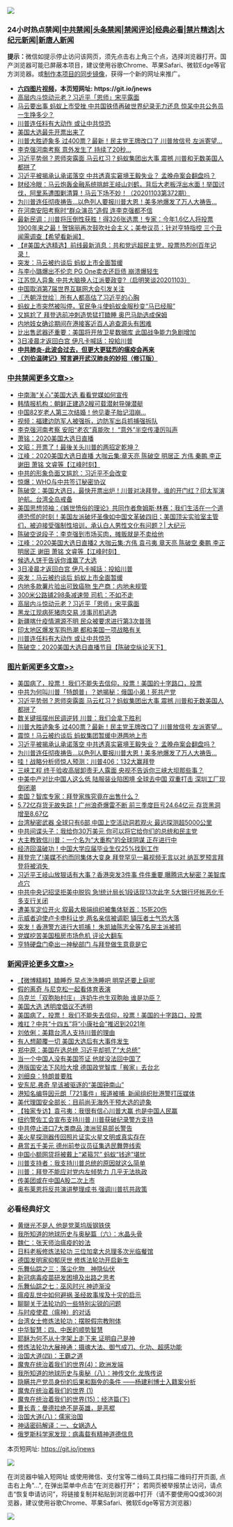 ![](https://raw.githubusercontent.com/fqnews/bnews/master/64photo/fqnews-qr.jpg)

<div id="tt">
<h3>24小时热点禁闻|<a href="#%E4%B8%AD%E5%85%B1%E7%A6%81%E9%97%BB%E6%9B%B4%E5%A4%9A%E6%96%87%E7%AB%A0">中共禁闻</a>|<a href="#%E5%9B%BE%E7%89%87%E6%96%B0%E9%97%BB%E6%9B%B4%E5%A4%9A%E6%96%87%E7%AB%A0">头条禁闻</a>|<a href="#%E6%96%B0%E9%97%BB%E8%AF%84%E8%AE%BA%E6%9B%B4%E5%A4%9A%E6%96%87%E7%AB%A0">禁闻评论|<a href="#%E5%BF%85%E7%9C%8B%E7%BB%8F%E5%85%B8%E5%A5%BD%E6%96%87">经典必看|<a href="/video.md#%E7%A6%81%E7%89%87%E7%B2%BE%E9%80%89">禁片精选</a>|<a href="https://github.com/fqnews/djy/blob/master/gb/nf1351518.md#1">大纪元新闻</a>|<a href="https://github.com/fqnews/ntdtv/blob/master/gb/prog204.md#1">新唐人新闻</a></h3>
<div><b>提示：</b>微信如提示停止访问该网页，须先点击右上角三个点，选择浏览器打开。国产浏览器可能已屏蔽本项目，建议使用谷歌Chrome、苹果Safari、微软Edge等官方浏览器。或<a href="https://github.com/fqnews/bnews/blob/master/%E5%88%B6%E4%BD%9Cgit%E7%A6%81%E9%97%BB%E9%95%9C%E5%83%8F.md">制作本项目的同步镜像</a>，获得一个新的网址来推广。</div>
<ul>
<li><b><a href="http://d1.bdrive.tk/64.mp4" target="_blank">六四图片视频</a>，本页短网址: https://git.io/jnews</b></li>
<li><a href="/cbnews/20201103/1424994.md">高层内斗惊动元老？习近平「恩师」宋平露面</a></li>
<li><a href="/cnnews/20201103/1425033.md">马云要出事 蚂蚁上市受挫 中共国铁债再破世界纪录无力还息 惊呆中共公务员一生挣多少？</a></li>
<li><a href="/cbnews/20201103/1424932.md">川普连任料有大动作 或让中共惊恐</a></li>
<li><a href="/worldnews/usa/20201103/1424973.md">美国大选最先开票出来了</a></li>
<li><a href="/topimagenews/20201104/1425235.md">川普大胜迹象多 过400票？最新！民主党王牌改口了 川普放信号 左派寄望...</a></li>
<li><a href="/cnnews/20201104/1425386.md">李克强河南考察 意外发生了 持续了20秒…</a></li>
<li><a href="/topimagenews/20201104/1425286.md">习近平势弱？恩师突露面 马云杠习？蚂蚁集团出大事 震撼 川普和无数美国人都拼了</a></li>
<li><a href="/topimagenews/20201103/1425096.md">习近平被揭承认承诺落空 中共透真实窘境王毅失业？ 孟晚舟案会翻盘吗？</a></li>
<li><a href="/bannedvideo/20201103/1424926.md">财经冷眼：马云炮轰金融系统挑衅王岐山刘鹤，背后大老板浮出水面！举国讨伐，阿里系遭围剿清算！马云下场不妙！（20201103第372期）</a></li>
<li><a href="/topimagenews/20201103/1424930.md">为川普连任彻夜祷告…以色列人要报川普大恩！美多地爆发了万人大祷告…</a></li>
<li><a href="/cnnews/20201104/1425340.md">在河南安阳考察时“群众演员”造假 连李克强都不信</a></li>
<li><a href="/bannedvideo/20201103/1425039.md">最新民调：川普将压倒性获胜！得326张选票！专家：今年1.6亿人将投票 1900年来之最！贺锦丽再次鼓吹社会主义；美参议员：针对亨特指控 三个丑闻需调查【希望看新闻】</a></li>
<li><a href="/bannedvideo/20201104/1425366.md">【#美国大选精选】前线最新消息：共和党远超民主党，投票热烈创百年记录！</a></li>
<li><a href="/cbnews/20201103/1425108.md">突发：马云被约谈后 蚂蚁上市全面暂缓</a></li>
<li><a href="/yule/20201103/1424985.md">与李小璐爆出不伦恋 PG One卖衣还巨债 崩溃爆轻生</a></li>
<li><a href="/bannedvideo/20201103/1424976.md">江苏惊人异象 中共大脑换人江派要政变?（启明笑谈20201103）</a></li>
<li><a href="/headline/20201103/1424998.md">中国取消第7届世界互联网大会引发关注</a></li>
<li><a href="/ssgc/20201104/1425373.md">〖兲朝浮世绘〗所有人都高估了习近平的心胸</a></li>
<li><a href="/headline/20201104/1425224.md">蚂蚁上市突然被叫停，官民争斗使蚂蚁金服秒变“马已经服”</a></li>
<li><a href="/cnnews/20201103/1424918.md">又尴尬了 拜登选前冲刺造势猛打瞌睡 奥巴马助选成保姆</a></li>
<li><a href="/cnnews/hknews/20201103/1424956.md">内地妓女确诊期间在港接客近百人追查源头有困难</a></li>
<li><a href="/cbnews/20201103/1424904.md">比出售武器还重要：美国将开放卫星数据库 此国战争能力急剧增加</a></li>
<li><a href="/cbnews/20201103/1425163.md">3日凌晨才返回白宫 伊凡卡喊話：投給川普</a></li>
<li><b><a href="/comments/20200211/1275071.md" target="_blank">中共肺炎-此波会过去，但更大更猛烈的瘟疫会再来</a></b></li>
<li><b><a href="/comments/20200207/1272816.md" target="_blank">《刘伯温碑记》预言避开武汉肺炎的妙招（修订版）</a></b></li>
</ul>
</div>

<div class="catlist">
<h3><a href="/cbnews/" target="_blank">中共禁闻</a><span><a href="/cbnews/" target="_blank" rel="nofollow">更多文章>></a></span></h3>
<ul>
<li><a href="/cbnews/20201104/1425570.md" target="_blank">中南海“关心”美国大选 看看党媒如何宣传</a></li>
<li><a href="/cbnews/20201104/1425569.md" target="_blank">韩情报机构：朝鲜正建造2艘可载潜射导弹潜艇</a></li>
<li><a href="/cbnews/20201104/1425568.md" target="_blank">中国82岁老人第三次结婚！他见妻子胎记泪崩…</a></li>
<li><a href="/cbnews/20201104/1425557.md" target="_blank">视频：福建边防军人被强拆，边防军出兵抓捕强拆队</a></li>
<li><a href="/cbnews/20201104/1425524.md" target="_blank">李克强河南考察 安阳“老农”真能吹！ “意外”半空传凄厉叫声</a></li>
<li><a href="/cbnews/20201104/1425523.md" target="_blank">萧铭：2020美国大选日直播</a></li>
<li><a href="/cbnews/20201104/1425467.md" target="_blank">文昭：开票了！最後关头川普的两招定乾坤？</a></li>
<li><a href="/cbnews/20201104/1425448.md" target="_blank">江峰：2020美国大选日直播 大咖云集:章天亮 陈破空 明居正 方伟 秦鹏 李正 谢田 萧铭 文睿等【江峰时刻】</a></li>
<li><a href="/cbnews/20201104/1425399.md" target="_blank">中共的形象负面又尴尬：习近平不会改变</a></li>
<li><a href="/cbnews/20201104/1425398.md" target="_blank">惊爆：WHO与中共签订秘密协议</a></li>
<li><a href="/cbnews/20201104/1425344.md" target="_blank">陈破空：美国大选日，最快开票出炉！川普对决拜登，谁的开门红？印太军演护航。台湾全岛戒备</a></li>
<li><a href="/cbnews/20201104/1425337.md" target="_blank">美国思想领袖：《嫉世愤俗的理论》共同作者詹姆斯·林赛：我们生活在一个道德恐慌的时刻！美国左派破坏圣像如中国文革破四旧；美国顶尖实验室主管们，被迫接受强制性培训，承认白人男性文化有问题？| 大纪元</a></li>
<li><a href="/cbnews/20201104/1425323.md" target="_blank">陈破空说段子：李克强到市场买肉，摊贩就是不卖给他</a></li>
<li><a href="/cbnews/20201104/1425262.md" target="_blank">江峰：2020美国大选日直播2 大咖云集:方伟 袁弓夷 章天亮 陈破空 秦鹏 李正 明居正 谢田 萧铭 文睿等【江峰时刻】</a></li>
<li><a href="/cbnews/20201104/1425259.md" target="_blank">候选人饼干告诉你谁赢了大选</a></li>
<li><a href="/cbnews/20201103/1425163.md" target="_blank">3日凌晨才返回白宫 伊凡卡喊話：投給川普</a></li>
<li><a href="/cbnews/20201103/1425108.md" target="_blank">突发：马云被约谈后 蚂蚁上市全面暂缓</a></li>
<li><a href="/cbnews/20201103/1425028.md" target="_blank">内地多款薯片验出可致癌物 生产商：内地未规管</a></li>
<li><a href="/cbnews/20201103/1425027.md" target="_blank">300米公路铺298条减速带 司机：不如不走</a></li>
<li><a href="/cbnews/20201103/1424994.md" target="_blank">高层内斗惊动元老？习近平「恩师」宋平露面</a></li>
<li><a href="/cbnews/20201103/1424993.md" target="_blank">黑龙江现病死猪肉交易 涉事司机逃逸</a></li>
<li><a href="/cbnews/20201103/1424975.md" target="_blank">新疆喀什疫情溯源不明 民众被要求进行第3次普筛</a></li>
<li><a href="/cbnews/20201103/1424958.md" target="_blank">印太地区爆发军购热潮 都和美国一项战略有关</a></li>
<li><a href="/cbnews/20201103/1424932.md" target="_blank">川普连任料有大动作 或让中共惊恐</a></li>
<li><a href="/cbnews/20201103/1424924.md" target="_blank">陈破空：2020美国大选日直播节目【陈破空纵论天下】</a></li>

</ul>
</div>
<div class="catlist">
<h3><a href="/topimagenews/" target="_blank">图片新闻</a><span><a href="/topimagenews/" target="_blank" rel="nofollow">更多文章>></a></span></h3>
<ul>
<li><a href="/comments/20201104/1425271.md" target="_blank">美国病了，投票！ 我们不能失去信仰，投票！美国的十字路口，投票</a></li>
<li><a href="/topimagenews/20201104/1425420.md" target="_blank">中共为何叫川普「特朗普」？她揭秘：俄国小弟！死共产党</a></li>
<li><a href="/topimagenews/20201104/1425286.md" target="_blank">习近平势弱？恩师突露面 马云杠习？蚂蚁集团出大事 震撼 川普和无数美国人都拼了</a></li>
<li><a href="/topimagenews/20201104/1425285.md" target="_blank">数关键摇摆州民调逆转 川普：我们会拿下胜利</a></li>
<li><a href="/topimagenews/20201104/1425235.md" target="_blank">川普大胜迹象多 过400票？最新！民主党王牌改口了 川普放信号 左派寄望&#8230;</a></li>
<li><a href="/topimagenews/20201104/1425213.md" target="_blank">震惊！马云被约谈后 蚂蚁集团暂缓中港两地上市</a></li>
<li><a href="/topimagenews/20201103/1425096.md" target="_blank">习近平被揭承认承诺落空 中共透真实窘境王毅失业？ 孟晚舟案会翻盘吗？</a></li>
<li><a href="/topimagenews/20201103/1424930.md" target="_blank">为川普连任彻夜祷告…以色列人要报川普大恩！美多地爆发了万人大祷告…</a></li>
<li><a href="/topimagenews/20201103/1424815.md" target="_blank">哇！战略分析师惊人预测：川普406：132大赢拜登</a></li>
<li><a href="/topimagenews/20201102/1424503.md" target="_blank">三峡工程 终于验收高层卸责无人露面 央视不告诉你三峡大坝那些事？</a></li>
<li><a href="/topimagenews/20201102/1424443.md" target="_blank">中美中产对比中国人这么低 陆服装业陷困境 全球去中国 双重打击 深圳工厂现倒闭潮</a></li>
<li><a href="/topimagenews/20201102/1424365.md" target="_blank">卖国？智库专家：拜登家族究竟在出售什么？</a></li>
<li><a href="/topimagenews/20201102/1424363.md" target="_blank">5.72亿存货无故失踪！广州浪奇爆雷不断 前三季度巨亏24.64亿元 存货黑洞增至8.67亿</a></li>
<li><a href="/topimagenews/20201102/1424345.md" target="_blank">台湾秘密武器 全球只有6部 中国上空活动洞若观火 最远探测超5000公里</a></li>
<li><a href="/topimagenews/20201102/1424335.md" target="_blank">中共间谍头子：我给你30万美元 你可以将它给你们的总统和民主党</a></li>
<li><a href="/topimagenews/20201102/1424290.md" target="_blank">大主教致信川普：一个名为“大重构”的全球阴谋 正在进行中</a></li>
<li><a href="/topimagenews/20201102/1424179.md" target="_blank">经济回温破功！中国大学应届毕业生仅25%找到工作</a></li>
<li><a href="/topimagenews/20201102/1424079.md" target="_blank">拜登完了!美媒不约而同集体大变身 拜登罕见一幕视频无言以对 纳瓦罗预言拜登将被消失 </a></li>
<li><a href="/topimagenews/20201102/1424072.md" target="_blank">习近平王岐山放狠话有大事？香港突发3件事 件件重要 曝腾讯大秘密？美智库点穴</a></li>
<li><a href="/topimagenews/20201101/1423948.md" target="_blank">中共中央记招坚拒美中脱钩 急!统计局长1段话现13次此字 5大银行坏帐恶化千多支行关闭</a></li>
<li><a href="/topimagenews/20201101/1423886.md" target="_blank">遭美军定位开火 叙最大极端组织被集体斩首：15死20伤</a></li>
<li><a href="/topimagenews/20201101/1423826.md" target="_blank">示威者迫使卢卡申科让步 两名亲信被调职 镇压者士气恐大落</a></li>
<li><a href="/topimagenews/20201101/1423825.md" target="_blank">突发！香港警方进行大抓捕！ 朱凯廸陈志全等7名民主派被抓</a></li>
<li><a href="/topimagenews/20201101/1423611.md" target="_blank">党媒挖苦美国租房市场危机 评论大翻车</a></li>
<li><a href="/topimagenews/20201101/1423610.md" target="_blank">亨特硬盘门牵出一神秘部门 与拜登做生意竟是它</a></li>

</ul>
</div>
<div class="catlist">
<h3><a href="/comments/" target="_blank">新闻评论</a><span><a href="/comments/" target="_blank" rel="nofollow">更多文章>></a></span></h3>
<ul>
<li><a href="/comments/20201104/1425554.md" target="_blank">【微博精粹】瞌睡乔 早点洗洗睡吧 明早还要上庭呢</a></li>
<li><a href="/comments/20201104/1425545.md" target="_blank">假的离奇 与尼克松一起看体育表演</a></li>
<li><a href="/comments/20201104/1425541.md" target="_blank">乌克兰「双胞胎村庄」 连奶牛也生双胞胎 谁是功臣？</a></li>
<li><a href="/comments/20201104/1425532.md" target="_blank">美国大选 透明度倡议不透明</a></li>
<li><a href="/comments/20201104/1425271.md" target="_blank">美国病了，投票！ 我们不能失去信仰，投票！美国的十字路口，投票</a></li>
<li><a href="/comments/20201104/1425518.md" target="_blank">难扛？中共“十四五”将“小康社会”推迟到2021年</a></li>
<li><a href="/comments/20201104/1425510.md" target="_blank">刘依俐：美籍台湾人支持川普的理由</a></li>
<li><a href="/comments/20201104/1425509.md" target="_blank">有人想颠覆一切 美国大选后有大事件发生</a></li>
<li><a href="/comments/20201104/1425508.md" target="_blank">郑中原：美国在选总统 习近平却抓了“大总统”</a></li>
<li><a href="/comments/20201104/1425507.md" target="_blank">当一个中国人没有美国签证 他就没法回中国了</a></li>
<li><a href="/comments/20201104/1425493.md" target="_blank">港版国安法下风险大增 德国政党智库「搬家」去台北</a></li>
<li><a href="/comments/20201104/1425489.md" target="_blank">刘细良：特朗普要胜</a></li>
<li><a href="/comments/20201104/1425469.md" target="_blank">安东尼.弗奇 早该被驱逐的“美国钟南山”</a></li>
<li><a href="/comments/20201104/1425466.md" target="_blank">港知名编导因元朗「721事件」报道被捕  新闻组织批港警打压媒体</a></li>
<li><a href="/comments/20201104/1425444.md" target="_blank">美代理国安全部长：目前尚无海外干预大选的迹象</a></li>
<li><a href="/comments/20201104/1425392.md" target="_blank">【独家专访】袁弓夷：我很有信心川普大赢 也是中国人民赢</a></li>
<li><a href="/comments/20201104/1425391.md" target="_blank">纽约警佐工会宣布支持川普 川普获破纪录警方支持</a></li>
<li><a href="/comments/20201104/1425390.md" target="_blank">中共停止进口7大类商品 澳洲贸易部长警告</a></li>
<li><a href="/comments/20201104/1425372.md" target="_blank">美火星探测器传回照片证实火星文明或真实存在</a></li>
<li><a href="/comments/20201104/1425343.md" target="_blank">悬赏五千美元 德州前参议员征集选民舞弊线索</a></li>
<li><a href="/comments/20201104/1425336.md" target="_blank">中国小额网贷将被戴上“紧箍咒” 蚂蚁“钱途”堪忧</a></li>
<li><a href="/comments/20201104/1425318.md" target="_blank">川普支持者：我支持川普总统的原因就这么简单</a></li>
<li><a href="/comments/20201104/1425303.md" target="_blank">川普：拜登不能应对党内左倾势力 几乎无法执政</a></li>
<li><a href="/comments/20201104/1425302.md" target="_blank">传美团或在中国A股二次上市</a></li>
<li><a href="/comments/20201104/1425275.md" target="_blank">奥布莱恩将反共演讲整理成书 强调川普抗共政策</a></li>

</ul>
</div>

<div class="catlist">
<h3>必看经典好文</h3>
<ul>
<li><a href="/lifebaike/20190522/1131765.md" target="_blank">黄继光不是人 他是党莱坞版钢铁侠</a></li>
<li><a href="/cbnews/20171115/856086.md" target="_blank">我所知道的地球历史与奥秘篇（六）：水晶头骨</a></li>
<li><a href="/comments/20200224/1282494.md" target="_blank">魏仁：张天师治瘟疫的妙法</a></li>
<li><a href="/comments/20200531/1337359.md" target="_blank">日料老板修炼法轮功 三位加拿大总理多次光临餐馆</a></li>
<li><a href="/comments/20200722/1364497.md" target="_blank">德国发明家抑郁厌世 修炼法轮功开启新生</a></li>
<li><a href="/tculture/20190101/1056889.md" target="_blank">乐舞仙踪之三：落尘化物　神隐仙伏</a></li>
<li><a href="/comments/20200917/1029129.md" target="_blank">新冠病毒疫苗研发困境及出路之思考</a></li>
<li><a href="/tculture/20190101/792550.md" target="_blank">乐舞仙踪之七：巫风时兴 神迹渐没</a></li>
<li><a href="/comments/20200618/1346823.md" target="_blank">瘟疫乱世中如何避祸 圣经故事埃及十灾的启示</a></li>
<li><a href="/comments/20190417/1114875.md" target="_blank">聊聊关于法轮功的一些特别尖锐的问题</a></li>
<li><a href="/comments/20200327/1301424.md" target="_blank">与时疫使君（瘟神）的对话</a></li>
<li><a href="/cbnews/20200610/1342772.md" target="_blank">台湾女士修炼法轮功：摆脱假宗教附体</a></li>
<li><a href="/comments/20200605/783247.md" target="_blank">中华智慧：四、中医的顺势智慧</a></li>
<li><a href="/ccpdope/20190803/1168965.md" target="_blank">耶稣为何不从十字架上走下来 证明自己是神</a></li>
<li><a href="/comments/20191203/1234383.md" target="_blank">修炼法轮功大展神通：摄魂大法、御气成刀、化功、超感功能</a></li>
<li><a href="/cbnews/20180310/912637.md" target="_blank">治国大道(四)：王霸之道</a></li>
<li><a href="/topimagenews/20180522/946266.md" target="_blank">魔鬼在统治着我们的世界(4)：欧洲发端</a></li>
<li><a href="/topimagenews/20180225/905380.md" target="_blank">我所知道的地球历史与奥秘（八）：神传文化 龙族传说</a></li>
<li><a href="/comments/20201010/1411228.md" target="_blank">隐瞒共产党员身份的后果和豁免的条件 ——杨建利博士入籍案分析</a></li>
<li><a href="/topimagenews/20180519/944624.md" target="_blank">魔鬼在统治着我们的世界 (1)</a></li>
<li><a href="/topimagenews/20180610/955499.md" target="_blank">魔鬼在统治着我们的世界(15)：经济篇(下)</a></li>
<li><a href="/comments/20180726/727420.md" target="_blank">曹长青：曼德拉绝不是英雄，是恶棍</a></li>
<li><a href="/cbnews/20190424/914482.md" target="_blank">治国大道(八)：儒家治国</a></li>
<li><a href="/comments/20200609/1342224.md" target="_blank">神话密码解译：一、女娲造人</a></li>
<li><a href="/cbnews/20200823/1384378.md" target="_blank">俄罗斯科学家发现：病毒载有精神道德信息</a></li>

</ul>
</div>

本页短网址: https://git.io/jnews

![](https://raw.githubusercontent.com/fqnews/bnews/master/64photo/fqnews-qr.jpg)

在浏览器中输入短网址 或使用微信、支付宝等二维码工具扫描二维码打开页面, 点击右上角"...", 在弹出菜单中点击“在浏览器打开”； 若网页被举报禁止访问，请点击“恢复申请访问”，将链接复制并粘贴到浏览器中打开（请不要使用QQ或360浏览器，建议使用谷歌Chrome、苹果Safari、微软Edge等官方浏览器）

![](https://raw.githubusercontent.com/fqnews/bnews/master/64photo/wx.jpg)